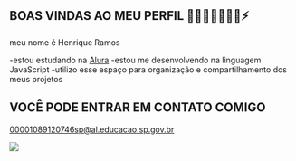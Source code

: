 ## BOAS VINDAS AO MEU PERFIL 🤯🤖👾🐱‍👤🎆🔥⚡

meu nome é Henrique Ramos

 -estou estudando na [Alura](https://www.alura.com.br)
 -estou me desenvolvendo na linguagem JavaScript
 -utilizo esse espaço para organização e compartilhamento dos meus projetos

## VOCÊ PODE ENTRAR EM CONTATO COMIGO 

00001089120746sp@al.educacao.sp.gov.br



![](https://media1.tenor.com/m/EVchVi2Lr1IAAAAd/dog-human.gif)
